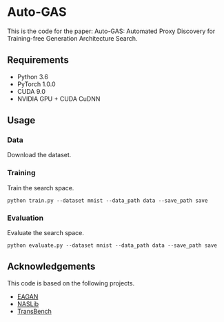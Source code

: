 # Auto-GAS

This is the code for the paper: Auto-GAS: Automated Proxy Discovery for Training-free Generation Architecture Search.

## Requirements

* Python 3.6
* PyTorch 1.0.0
* CUDA 9.0
* NVIDIA GPU + CUDA CuDNN

## Usage

### Data

Download the dataset.

### Training

Train the search space.

```
python train.py --dataset mnist --data_path data --save_path save
```

### Evaluation

Evaluate the search space.

```
python evaluate.py --dataset mnist --data_path data --save_path save
```

## Acknowledgements

This code is based on the following projects.

* [EAGAN](https://github.com/marsggbo/EAGAN)
* [NASLib](https://github.com/automl/NASLib)
* [TransBench](https://github.com/yawen-d/TransNASBench)
